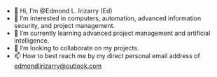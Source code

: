 - 👋 Hi, I’m @Edmond L. Irizarry (Ed)
- 👀 I’m interested in computers, automation, advanced information security, and project management.
- 🌱 I’m currently learning advanced project management and artificial intelligence.
- 💞️ I’m looking to collaborate on my projects.
- 📫 How to best reach me by my direct personal email address of edmondlirizarry@outlook.com

<!---
Ed-Irizarry/Ed-Irizarry is a ✨ special ✨ repository because its `README.md` (this file) appears on your GitHub profile.
You can click the Preview link to take a look at your changes.
--->
